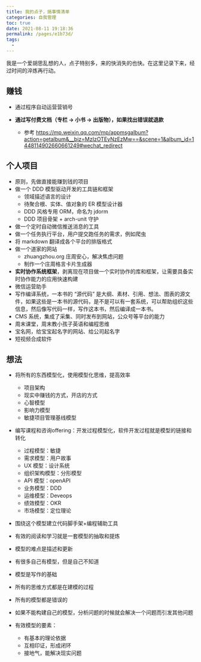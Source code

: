 ```yaml
---
title: 我的点子，搞事情清单
categories: 自我管理
toc: true
date: 2021-08-11 19:18:36
permalink: /pages/e1b73d/
tags: 
  - 
---
```




我是一个爱胡思乱想的人，点子特别多，来的快消失的也快。在这里记录下来，经过时间的淬炼再行动。



## 赚钱

- 通过程序自动运营营销号

- **通过写付费文档（专栏 -> 小书 -> 出版物），如果找出错误就退款**

  - 参考 https://mp.weixin.qq.com/mp/appmsgalbum?action=getalbum&__biz=MzIzOTEyNzEzMw==&scene=1&album_id=1448114902660661249#wechat_redirect

  

## 个人项目

- 原则，先做直接能赚到钱的项目
- 做一个 DDD 模型驱动开发的工具链和框架
  - 领域描述语言的设计
  - 待聚合根、实体、值对象的 ER 模型设计器
  - DDD 风格专用 ORM，命名为 jdorm
  - DDD 项目骨架 + arch-unit 守护
- 做一个定时自动微信推送消息的工具
- 做一个任务执行平台，用户提交跑任务的需求，例如爬虫
- 将 markdown 翻译成各个平台的排版格式
- 做一个道家的网站
  - zhuangzhou.org 庄周安心，解决焦虑问题
  - 制作一个庄周格言卡片生成器
- **实时协作系统框架**，剥离现在项目做一个实时协作的库和框架，让需要具备实时协作能力的应用快速构建 
- 微信运营助手 
- 写作编译系统，一本书的 “源代码” 是大纲、素材、引用、想法、图表的源文件，如果这些是一本书的源代码，是不是可以有一套系统，可以帮助组织这些信息，然后像写代码一样，写作这本书，然后编译成一本书。
- CMS 系统，集成了采集、同时发布到网站，公众号等平台的能力
- 周末课堂，周末教小孩子英语和编程思维 
- 宝名网，给宝宝起名字的网站、给公司起名字
- 短视频合成软件



## 想法

- 将所有的东西模型化，使用模型化思维，提高效率
  - 项目架构
  - 现实中赚钱的方式，开店的方式
  - 心智模型
  - 影响力模型
  - 敏捷项目管理基线模型
  
- 编写课程和咨询offering：开发过程模型化，软件开发过程就是模型的链接和转化

  - 过程模型：敏捷
  - 需求模型：用户故事
  - UX 模型：设计系统
  - 组织架构模型：分形模型
  - API 模型：openAPI 
  - 业务模型：DDD
  - 运维模型：Deveops
  - 绩效模型：OKR
  - 市场模型：定位理论

- 围绕这个模型建立代码脚手架+编程辅助工具

- 有效的阅读和学习就是一套模型的抽取和提炼

- 模型的难点是描述和更新

- 有很多自己有模型，但是自己不知道

- 模型是写作的基础

- 所有的思维方式都是在建模的过程

- 所有的模型都是错误的

- 如果不能构建自己的模型，分析问题的时候就会解决一个问题而引发其他问题

- 有效模型的要素：

  - 有基本的理论依据
  - 互相印证，形成闭环
  - 接地气，能解决现实问题

  

  